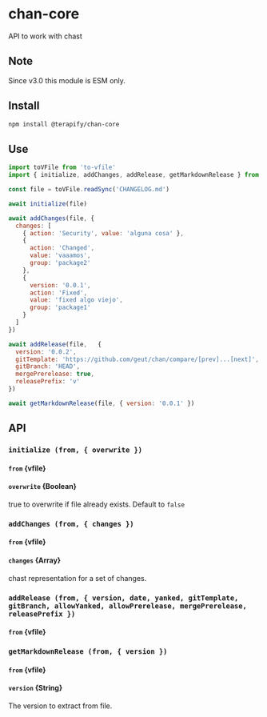 # chan-core

API to work with chast

## Note

Since v3.0 this module is ESM only.

## Install

```sh
npm install @terapify/chan-core
```

## Use

```js
import toVFile from 'to-vfile'
import { initialize, addChanges, addRelease, getMarkdownRelease } from '@terapify/chan-core'

const file = toVFile.readSync('CHANGELOG.md')

await initialize(file)

await addChanges(file, {
  changes: [
    { action: 'Security', value: 'alguna cosa' },
    {
      action: 'Changed',
      value: 'vaaamos',
      group: 'package2'
    },
    {
      version: '0.0.1',
      action: 'Fixed',
      value: 'fixed algo viejo',
      group: 'package1'
    }
  ]
})

await addRelease(file,   {
  version: '0.0.2',
  gitTemplate: 'https://github.com/geut/chan/compare/[prev]...[next]',
  gitBranch: 'HEAD',
  mergePrerelease: true,
  releasePrefix: 'v'
})

await getMarkdownRelease(file, { version: '0.0.1' })

```
## API

### `initialize (from, { overwrite })`
#### `from` {vfile}
####  `overwrite` {Boolean} 
true to overwrite if file already exists. Default to `false`

### `addChanges (from, { changes })`
#### `from` {vfile}
#### `changes` {Array}
chast representation for a set of changes.

### `addRelease (from, { version, date, yanked, gitTemplate, gitBranch, allowYanked, allowPrerelease, mergePrerelease, releasePrefix })`
#### `from` {vfile}

### `getMarkdownRelease (from, { version })`
#### `from` {vfile}
#### `version` {String}
The version to extract from file.